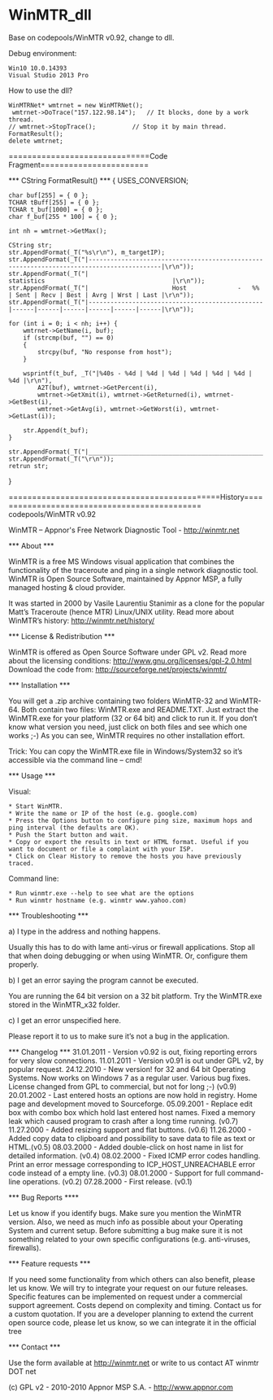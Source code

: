 # WinMTR_dll
Base on codepools/WinMTR v0.92, change to dll.

Debug environment:
	
	Win10 10.0.14393
	Visual Studio 2013 Pro

How to use the dll?

	WinMTRNet* wmtrnet = new WinMTRNet();
	 wmtrnet->DoTrace("157.122.98.14");   // It blocks, done by a work thread.
	// wmtrnet->StopTrace();	      // Stop it by main thread.
	FormatResult();
	delete wmtrnet;

==============================Code Fragment=======================

*** CString FormatResult() ***
{
	USES_CONVERSION;

	char buf[255] = { 0 };
	TCHAR tBuff[255] = { 0 };
	TCHAR t_buf[1000] = { 0 };
	char f_buf[255 * 100] = { 0 };

	int nh = wmtrnet->GetMax();

	CString str;
	str.AppendFormat(_T("%s\r\n"), m_targetIP);
	str.AppendFormat(_T("|------------------------------------------------------------------------------------------|\r\n"));
	str.AppendFormat(_T("|                                             statistics                                   |\r\n"));
	str.AppendFormat(_T("|                       Host              -   %%  | Sent | Recv | Best | Avrg | Wrst | Last |\r\n"));
	str.AppendFormat(_T("|------------------------------------------------|------|------|------|------|------|------|\r\n"));

	for (int i = 0; i < nh; i++) {
		wmtrnet->GetName(i, buf);
		if (strcmp(buf, "") == 0)
		{
			strcpy(buf, "No response from host");
		}

		wsprintf(t_buf, _T("|%40s - %4d | %4d | %4d | %4d | %4d | %4d | %4d |\r\n"),
			A2T(buf), wmtrnet->GetPercent(i),
			wmtrnet->GetXmit(i), wmtrnet->GetReturned(i), wmtrnet->GetBest(i),
			wmtrnet->GetAvg(i), wmtrnet->GetWorst(i), wmtrnet->GetLast(i));

		str.Append(t_buf);
	}

	str.AppendFormat(_T("|________________________________________________|______|______|______|______|______|______|\r\n"));
	str.AppendFormat(_T("\r\n"));
	retrun str;
}

=============================================History=============================================
codepools/WinMTR v0.92


﻿WinMTR – Appnor's Free Network Diagnostic Tool - http://winmtr.net

*** About ***

WinMTR is a free MS Windows visual application that combines the functionality of the traceroute and ping in a single network diagnostic tool. WinMTR is Open Source Software, maintained by Appnor MSP, a fully managed hosting & cloud provider.

It was started in 2000 by Vasile Laurentiu Stanimir  as a clone for the popular Matt’s Traceroute (hence MTR) Linux/UNIX utility. 
Read more about WinMTR’s history: http://winmtr.net/history/

*** License & Redistribution ***

WinMTR is offered as Open Source Software under GPL v2. 
Read more about the licensing conditions: http://www.gnu.org/licenses/gpl-2.0.html
Download the code from: http://sourceforge.net/projects/winmtr/

*** Installation ***

You will get a .zip archive containing two folders WinMTR-32 and WinMTR-64.
Both contain two files: WinMTR.exe and README.TXT.
Just extract the WinMTR.exe for your platform (32 or 64 bit) and click to run it.
If you don’t know what version you need, just click on both files and see which one works ;-)
As you can see, WinMTR requires no other installation effort.

Trick: You can copy the WinMTR.exe file in Windows/System32 so it’s accessible via the command line – cmd!

*** Usage ***

Visual:

    * Start WinMTR.
    * Write the name or IP of the host (e.g. google.com)
    * Press the Options button to configure ping size, maximum hops and ping interval (the defaults are OK).
    * Push the Start button and wait.
    * Copy or export the results in text or HTML format. Useful if you want to document or file a complaint with your ISP.
    * Click on Clear History to remove the hosts you have previously traced.

Command line:

    * Run winmtr.exe --help to see what are the options
    * Run winmtr hostname (e.g. winmtr www.yahoo.com)

*** Troubleshooting ***

a) I type in the address and nothing happens.

Usually this has to do with lame anti-virus or firewall applications. Stop all that when doing debugging or when using WinMTR. Or, configure them properly.

b) I get an error saying the program cannot be executed.

You are running the 64 bit version on a 32 bit platform. Try the WinMTR.exe stored in the WinMTR_x32 folder.

c) I get an error unspecified here.

Please report it to us to make sure it’s not a bug in the application.


*** Changelog ***
31.01.2011 - Version v0.92 is out, fixing reporting errors for very slow connections.
11.01.2011 - Version v0.91 is out under GPL v2, by popular request.
24.12.2010 - New version! for 32 and 64 bit Operating Systems. Now works on Windows 7 as a regular user. Various bug fixes. License changed from GPL to commercial, but not for long ;-) (v0.9) 
20.01.2002 - Last entered hosts an options are now hold in registry. Home page and development moved to Sourceforge.
05.09.2001 - Replace edit box with combo box which hold last entered host names. Fixed a memory leak which caused program to crash after a long time running. (v0.7)
11.27.2000 - Added resizing support and flat buttons. (v0.6)
11.26.2000 - Added copy data to clipboard and possibility to save data to file as text or HTML.(v0.5)
08.03.2000 - Added double-click on host name in list for detailed information. (v0.4)
08.02.2000 - Fixed ICMP error codes handling. Print an error message corresponding to ICP_HOST_UNREACHABLE error code instead of a empty line. (v0.3)
08.01.2000 - Support for full command-line operations. (v0.2)
07.28.2000 - First release. (v0.1)

*** Bug Reports ****

Let us know if you identify bugs. Make sure you mention the WinMTR version. Also, we need as much info as possible about your Operating System and current setup. 
Before submitting a bug make sure it is not something related to your own specific configurations (e.g. anti-viruses, firewalls). 

*** Feature requests ***

If you need some functionality from which others can also benefit, please let us know. We will try to integrate your request on our future releases.
Specific features can be implemented on request under a commercial support agreement. Costs depend on complexity and timing. Contact us for a custom quotation. 
If you are a developer planning to extend the current open source code, please let us know, so we can integrate it in the official tree


*** Contact ***

Use the form available at http://winmtr.net or write to us contact AT winmtr DOT net

(c) GPL v2 -  2010-2010 Appnor MSP S.A. - http://www.appnor.com
